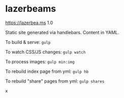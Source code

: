 # lazerbeams
https://lazerbea.ms 1.0

Static site generated via handlebars. Content in YAML.

To build & serve:
`gulp`

To watch CSS/JS changes:
`gulp watch`

To process images:
`gulp min:img`

To rebuild index page from yml:
`gulp hb`

To rebuild "share" pages from yml:
`gulp shares`

x